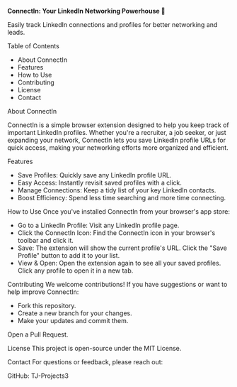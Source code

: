 **ConnectIn: Your LinkedIn Networking Powerhouse 🚀**

Easily track LinkedIn connections and profiles for better networking and leads.

Table of Contents
- About ConnectIn
- Features
- How to Use
- Contributing
- License
- Contact

About ConnectIn

ConnectIn is a simple browser extension designed to help you keep track of important LinkedIn profiles. Whether you're a recruiter, a job seeker, or just expanding your network, ConnectIn lets you save LinkedIn profile URLs for quick access, making your networking efforts more organized and efficient.

Features
- Save Profiles: Quickly save any LinkedIn profile URL.
- Easy Access: Instantly revisit saved profiles with a click.
- Manage Connections: Keep a tidy list of your key LinkedIn contacts.
- Boost Efficiency: Spend less time searching and more time connecting.

How to Use
Once you've installed ConnectIn from your browser's app store:
- Go to a LinkedIn Profile: Visit any LinkedIn profile page.
- Click the ConnectIn Icon: Find the ConnectIn icon in your browser's toolbar and click it.
- Save: The extension will show the current profile's URL. Click the "Save Profile" button to add it to your list.
- View & Open: Open the extension again to see all your saved profiles. Click any profile to open it in a new tab.

Contributing
We welcome contributions! If you have suggestions or want to help improve ConnectIn:
- Fork this repository.
- Create a new branch for your changes.
- Make your updates and commit them.

Open a Pull Request.

License
This project is open-source under the MIT License.

Contact
For questions or feedback, please reach out:

GitHub: TJ-Projects3
